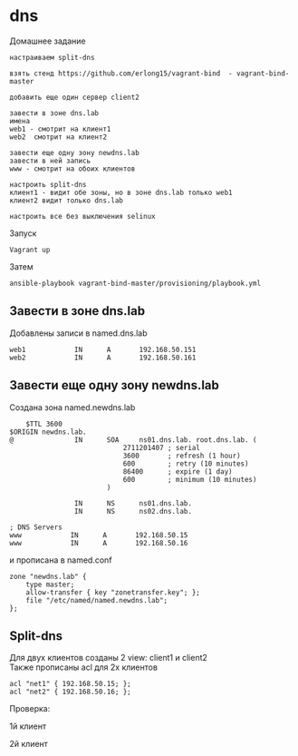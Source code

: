 # dns


Домашнее задание

    настраиваем split-dns

    взять стенд https://github.com/erlong15/vagrant-bind  - vagrant-bind-master

    добавить еще один сервер client2     

    завести в зоне dns.lab 
    имена
    web1 - смотрит на клиент1
    web2  смотрит на клиент2

    завести еще одну зону newdns.lab  
    завести в ней запись
    www - смотрит на обоих клиентов

    настроить split-dns  
    клиент1 - видит обе зоны, но в зоне dns.lab только web1  
    клиент2 видит только dns.lab    

    настроить все без выключения selinux





Запуск 

    Vagrant up

Затем 

    ansible-playbook vagrant-bind-master/provisioning/playbook.yml


## Завести в зоне dns.lab   
Добавлены записи в named.dns.lab

    web1            IN      A       192.168.50.151
    web2            IN      A       192.168.50.161


 ## Завести еще одну зону newdns.lab  
Создана зона named.newdns.lab 

        $TTL 3600
    $ORIGIN newdns.lab.
    @               IN      SOA     ns01.dns.lab. root.dns.lab. (
                                2711201407 ; serial
                                3600       ; refresh (1 hour)
                                600        ; retry (10 minutes)
                                86400      ; expire (1 day)
                                600        ; minimum (10 minutes)
                            )

                    IN      NS      ns01.dns.lab.
                    IN      NS      ns02.dns.lab.

    ; DNS Servers
    www            IN      A       192.168.50.15
    www            IN      A       192.168.50.16

и прописана в named.conf

    zone "newdns.lab" {
        type master;
        allow-transfer { key "zonetransfer.key"; };
        file "/etc/named/named.newdns.lab";
    };

## Split-dns
Для двух клиентов созданы 2 view: client1 и client2  
Также прописаны acl для 2х клиентов


    acl "net1" { 192.168.50.15; };
    acl "net2" { 192.168.50.16; };



Проверка:


1й клиент
![]()  


2й клиент
![]()  